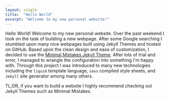 ```yaml
---
layout: single
title:  "Hello World"
excerpt: "Welcome to my new personal website!"
---
```


Hello World! Welcome to my new personal website. Over the past weekend I took
on the task of building a new webpage. After some Google searching I stumbled
upon many nice webpages built using Jekyll Themes and hosted on GitHub.
Based upon the clean design and ease of customization, I decided to use the
[Minimal Mistakes Jekyll Theme](https://mademistakes.com/work/minimal-mistakes-jekyll-theme/).
After lots of trial and error, I managed to wrangle the configuration into
something I'm happy with. Through this project I was introduced to many new
technologies including the `liquid` template language, `sass` compiled style
sheets, and `Jekyll` site generator among many others.

TL;DR, if you want to build a website I highly recommend checking out Jekyll
Themes such as Minimal Mistakes.